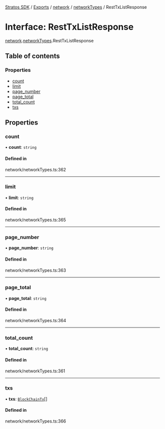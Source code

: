 [Stratos SDK](../README.md) / [Exports](../modules.md) / [network](../modules/network.md) / [networkTypes](../modules/network.networkTypes.md) / RestTxListResponse

# Interface: RestTxListResponse

[network](../modules/network.md).[networkTypes](../modules/network.networkTypes.md).RestTxListResponse

## Table of contents

### Properties

- [count](network.networkTypes.RestTxListResponse.md#count)
- [limit](network.networkTypes.RestTxListResponse.md#limit)
- [page\_number](network.networkTypes.RestTxListResponse.md#page_number)
- [page\_total](network.networkTypes.RestTxListResponse.md#page_total)
- [total\_count](network.networkTypes.RestTxListResponse.md#total_count)
- [txs](network.networkTypes.RestTxListResponse.md#txs)

## Properties

### count

• **count**: `string`

#### Defined in

network/networkTypes.ts:362

___

### limit

• **limit**: `string`

#### Defined in

network/networkTypes.ts:365

___

### page\_number

• **page\_number**: `string`

#### Defined in

network/networkTypes.ts:363

___

### page\_total

• **page\_total**: `string`

#### Defined in

network/networkTypes.ts:364

___

### total\_count

• **total\_count**: `string`

#### Defined in

network/networkTypes.ts:361

___

### txs

• **txs**: [`BlockChainTx`](network.networkTypes.BlockChainTx.md)[]

#### Defined in

network/networkTypes.ts:366
